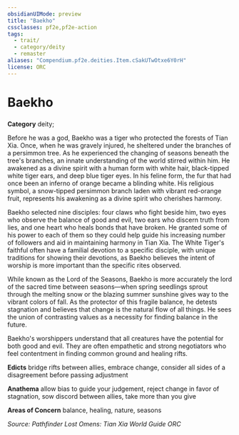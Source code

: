 ```yaml
---
obsidianUIMode: preview
title: "Baekho"
cssclasses: pf2e,pf2e-action
tags:
  - trait/
  - category/deity
  - remaster
aliases: "Compendium.pf2e.deities.Item.cSakUTwOtxe6Y0rH"
license: ORC
---
```

# Baekho

### 

**Category** deity; 




Before he was a god, Baekho was a tiger who protected the forests of Tian Xia. Once, when he was gravely injured, he sheltered under the branches of a persimmon tree. As he experienced the changing of seasons beneath the tree's branches, an innate understanding of the world stirred within him. He awakened as a divine spirit with a human form with white hair, black-tipped white tiger ears, and deep blue tiger eyes. In his feline form, the fur that had once been an inferno of orange became a blinding white. His religious symbol, a snow-tipped persimmon branch laden with vibrant red-orange fruit, represents his awakening as a divine spirit who cherishes harmony.

Baekho selected nine disciples: four claws who fight beside him, two eyes who observe the balance of good and evil, two ears who discern truth from lies, and one heart who heals bonds that have broken. He granted some of his power to each of them so they could help guide his increasing number of followers and aid in maintaining harmony in Tian Xia. The White Tiger's faithful often have a familial devotion to a specific disciple, with unique traditions for showing their devotions, as Baekho believes the intent of worship is more important than the specific rites observed.

While known as the Lord of the Seasons, Baekho is more accurately the lord of the sacred time between seasons—when spring seedlings sprout through the melting snow or the blazing summer sunshine gives way to the vibrant colors of fall. As the protector of this fragile balance, he detests stagnation and believes that change is the natural flow of all things. He sees the union of contrasting values as a necessity for finding balance in the future.

Baekho's worshippers understand that all creatures have the potential for both good and evil. They are often empathetic and strong negotiators who feel contentment in finding common ground and healing rifts.

**Edicts** bridge rifts between allies, embrace change, consider all sides of a disagreement before passing adjustment

**Anathema** allow bias to guide your judgement, reject change in favor of stagnation, sow discord between allies, take more than you give

**Areas of Concern** balance, healing, nature, seasons

*Source: Pathfinder Lost Omens: Tian Xia World Guide*
*ORC*